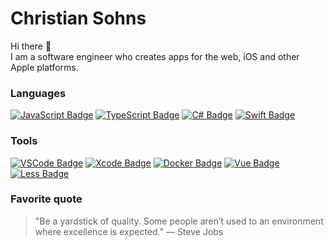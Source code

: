 # Christian Sohns

Hi there 👋\
I am a software engineer who creates apps for the web, iOS and other Apple platforms.

### Languages
[![JavaScript Badge](https://img.shields.io/badge/-Javascript-F0DB4F?style=for-the-badge&labelColor=black&logo=javascript&logoColor=F0DB4F)][website]
[![TypeScript Badge](https://img.shields.io/badge/-Typescript-007acc?style=for-the-badge&labelColor=black&logo=typescript&logoColor=007acc)][website]
[![C# Badge](https://img.shields.io/badge/-CSharp-6723cd?style=for-the-badge&labelColor=black&logo=CSharp&logoColor=6723cd)][website]
[![Swift Badge](https://img.shields.io/badge/-Swift-fa8128?style=for-the-badge&labelColor=black&logo=Swift&logoColor=fa8128)][website]

### Tools
[![VSCode Badge](https://img.shields.io/badge/-VSCode-007acc?style=for-the-badge&labelColor=black&logo=VisualStudioCode&logoColor=007acc)][website]
[![Xcode Badge](https://img.shields.io/badge/-Xcode-128dff?style=for-the-badge&labelColor=black&logo=Xcode&logoColor=128dff)][website]
[![Docker Badge](https://img.shields.io/badge/-Docker-0055a9?style=for-the-badge&labelColor=black&logo=Docker&logoColor=0055a9)][website]
[![Vue Badge](https://img.shields.io/badge/-Vue-3C875A?style=for-the-badge&labelColor=black&logo=Vue.js&logoColor=3C875A)][website]
[![Less Badge](https://img.shields.io/badge/-Less-34459a?style=for-the-badge&labelColor=black&logo=Less&logoColor=34459a)][website]

### Favorite quote
> "Be a yardstick of quality. Some people aren’t used to an environment where excellence is expected." — Steve Jobs

[website]: https://github.com/tea418pot
